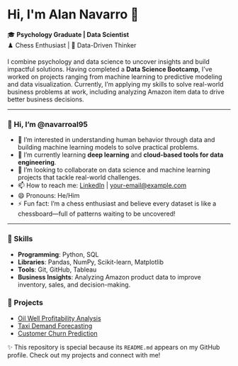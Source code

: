 # Hi, I'm Alan Navarro 👋

🎓 **Psychology Graduate | Data Scientist**  
♟️ Chess Enthusiast | 🧠 Data-Driven Thinker  

I combine psychology and data science to uncover insights and build impactful solutions. Having completed a **Data Science Bootcamp**, I’ve worked on projects ranging from machine learning to predictive modeling and data visualization. Currently, I’m applying my skills to solve real-world business problems at work, including analyzing Amazon item data to drive better business decisions.

---

### 👋 Hi, I’m @navarroal95  
- 👀 I’m interested in understanding human behavior through data and building machine learning models to solve practical problems.  
- 🌱 I’m currently learning **deep learning** and **cloud-based tools for data engineering**.  
- 💞️ I’m looking to collaborate on data science and machine learning projects that tackle real-world challenges.  
- 📫 How to reach me: [LinkedIn](your-linkedin-url) | your-email@example.com  
- 😄 Pronouns: He/Him  
- ⚡ Fun fact: I’m a chess enthusiast and believe every dataset is like a chessboard—full of patterns waiting to be uncovered!  

---

### 🔧 Skills
- **Programming**: Python, SQL  
- **Libraries**: Pandas, NumPy, Scikit-learn, Matplotlib  
- **Tools**: Git, GitHub, Tableau  
- **Business Insights**: Analyzing Amazon product data to improve inventory, sales, and decision-making.

### 🚀 Projects
- [Oil Well Profitability Analysis](link-to-project)  
- [Taxi Demand Forecasting](link-to-project)  
- [Customer Churn Prediction](link-to-project)  

✨ This repository is special because its `README.md` appears on my GitHub profile. Check out my projects and connect with me!

